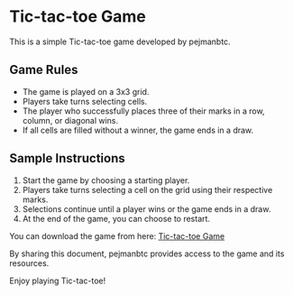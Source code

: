 # Tic-tac-toe Game

This is a simple Tic-tac-toe game developed by pejmanbtc.

## Game Rules

- The game is played on a 3x3 grid.
- Players take turns selecting cells.
- The player who successfully places three of their marks in a row, column, or diagonal wins.
- If all cells are filled without a winner, the game ends in a draw.

## Sample Instructions

1. Start the game by choosing a starting player.
2. Players take turns selecting a cell on the grid using their respective marks.
3. Selections continue until a player wins or the game ends in a draw.
4. At the end of the game, you can choose to restart.

You can download the game from here: [Tic-tac-toe Game](https://github.com/pejmanbtc/tic-tac-toe)

By sharing this document, pejmanbtc provides access to the game and its resources.

Enjoy playing Tic-tac-toe!

